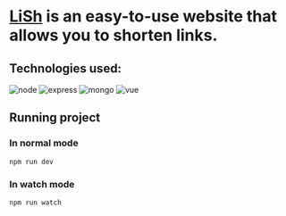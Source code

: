 # [LiSh](https://li-sh.cyclic.app) is an easy-to-use website that allows you to shorten links.

## Technologies used:

![node](https://img.shields.io/badge/node.js-6DA55F?style=for-the-badge&logo=node.js&logoColor=white)
![express](https://img.shields.io/badge/express.js-%23404d59.svg?style=for-the-badge&logo=express&logoColor=%2361DAFB)
![mongo](https://img.shields.io/badge/MongoDB-%234ea94b.svg?style=for-the-badge&logo=mongodb&logoColor=white)
![vue](https://img.shields.io/badge/vuejs-%2335495e.svg?style=for-the-badge&logo=vuedotjs&logoColor=%234FC08D")

## Running project

### In normal mode

```
npm run dev
```

### In watch mode

```
npm run watch
```
